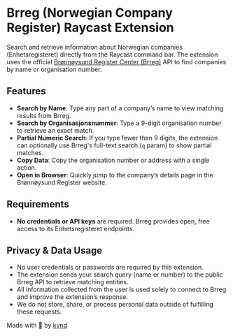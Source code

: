 # Brreg (Norwegian Company Register) Raycast Extension

Search and retrieve information about Norwegian companies (Enhetsregisteret) directly from the Raycast command bar. The extension uses the official [Brønnøysund Register Center (Brreg)](https://www.brreg.no) API to find companies by name or organisation number.

## Features

- **Search by Name**: Type any part of a company’s name to view matching results from Brreg.
- **Search by Organisasjonsnummer**: Type a 9-digit organisation number to retrieve an exact match.
- **Partial Numeric Search**: If you type fewer than 9 digits, the extension can optionally use Brreg's full-text search (`q` param) to show partial matches.
- **Copy Data**: Copy the organisation number or address with a single action.
- **Open in Browser**: Quickly jump to the company’s details page in the Brønnøysund Register website.

## Requirements

- **No credentials or API keys** are required. Brreg provides open, free access to its Enhetsregisteret endpoints.

## Privacy & Data Usage

- No user credentials or passwords are required by this extension.
- The extension sends your search query (name or number) to the public Brreg API to retrieve matching entities.
- All information collected from the user is used solely to connect to Brreg and improve the extension’s response.
- We do not store, share, or process personal data outside of fulfilling these requests.

Made with 🫶 by [kynd](https://kynd.no)
